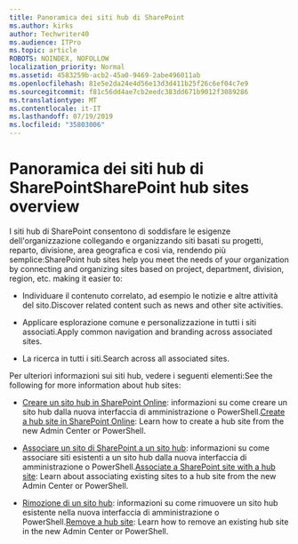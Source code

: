 ```yaml
---
title: Panoramica dei siti hub di SharePoint
ms.author: kirks
author: Techwriter40
ms.audience: ITPro
ms.topic: article
ROBOTS: NOINDEX, NOFOLLOW
localization_priority: Normal
ms.assetid: 4583259b-acb2-45a0-9469-2abe496011ab
ms.openlocfilehash: 81e5e2da24e4d56e13d3d411b25f26c6ef04c7e9
ms.sourcegitcommit: f81c56dd4ae7cb2eedc383dd671b9012f3089286
ms.translationtype: MT
ms.contentlocale: it-IT
ms.lasthandoff: 07/19/2019
ms.locfileid: "35803006"
---
```

# <a name="sharepoint-hub-sites-overview"></a><span data-ttu-id="c1494-102">Panoramica dei siti hub di SharePoint</span><span class="sxs-lookup"><span data-stu-id="c1494-102">SharePoint hub sites overview</span></span>

<span data-ttu-id="c1494-103">I siti hub di SharePoint consentono di soddisfare le esigenze dell'organizzazione collegando e organizzando siti basati su progetti, reparto, divisione, area geografica e così via, rendendo più semplice:</span><span class="sxs-lookup"><span data-stu-id="c1494-103">SharePoint hub sites help you meet the needs of your organization by connecting and organizing sites based on project, department, division, region, etc. making it easier to:</span></span>

- <span data-ttu-id="c1494-104">Individuare il contenuto correlato, ad esempio le notizie e altre attività del sito.</span><span class="sxs-lookup"><span data-stu-id="c1494-104">Discover related content such as news and other site activities.</span></span>

- <span data-ttu-id="c1494-105">Applicare esplorazione comune e personalizzazione in tutti i siti associati.</span><span class="sxs-lookup"><span data-stu-id="c1494-105">Apply common navigation and branding across associated sites.</span></span> 

- <span data-ttu-id="c1494-106">La ricerca in tutti i siti.</span><span class="sxs-lookup"><span data-stu-id="c1494-106">Search across all associated sites.</span></span>

<span data-ttu-id="c1494-107">Per ulteriori informazioni sui siti hub, vedere i seguenti elementi:</span><span class="sxs-lookup"><span data-stu-id="c1494-107">See the following for more information about hub sites:</span></span>
- <span data-ttu-id="c1494-108">[Creare un sito hub in SharePoint Online](https://docs.microsoft.com/sharepoint/create-hub-site): informazioni su come creare un sito hub dalla nuova interfaccia di amministrazione o PowerShell.</span><span class="sxs-lookup"><span data-stu-id="c1494-108">[Create a hub site in SharePoint Online](https://docs.microsoft.com/sharepoint/create-hub-site): Learn how to create a hub site from the new Admin Center or PowerShell.</span></span>

- <span data-ttu-id="c1494-109">[Associare un sito di SharePoint a un sito hub](https://support.office.com/article/associate-a-sharepoint-site-with-a-hub-site-ae0009fd-af04-4d3d-917d-88edb43efc05): informazioni su come associare siti esistenti a un sito hub dalla nuova interfaccia di amministrazione o PowerShell.</span><span class="sxs-lookup"><span data-stu-id="c1494-109">[Associate a SharePoint site with a hub site](https://support.office.com/article/associate-a-sharepoint-site-with-a-hub-site-ae0009fd-af04-4d3d-917d-88edb43efc05): Learn about associating existing sites to a hub site from the new Admin Center or PowerShell.</span></span>

- <span data-ttu-id="c1494-110">[Rimozione di un sito hub](https://docs.microsoft.com/sharepoint/remove-hub-site): informazioni su come rimuovere un sito hub esistente nella nuova interfaccia di amministrazione o PowerShell.</span><span class="sxs-lookup"><span data-stu-id="c1494-110">[Remove a hub site](https://docs.microsoft.com/sharepoint/remove-hub-site): Learn how to remove an existing hub site in the new Admin Center or PowerShell.</span></span>

